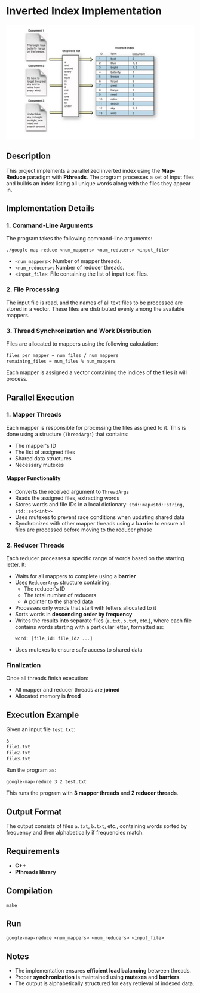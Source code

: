# Inverted Index Implementation

<img src="images/google-map-reduce.png" alt="Description of Image" width="600"/>

## Description
This project implements a parallelized inverted index using the **Map-Reduce** paradigm with **Pthreads**. The program processes a set of input files and builds an index listing all unique words along with the files they appear in.

## Implementation Details

### 1. Command-Line Arguments
The program takes the following command-line arguments:
```
./google-map-reduce <num_mappers> <num_reducers> <input_file>
```
- `<num_mappers>`: Number of mapper threads.
- `<num_reducers>`: Number of reducer threads.
- `<input_file>`: File containing the list of input text files.

### 2. File Processing
The input file is read, and the names of all text files to be processed are stored in a vector. These files are distributed evenly among the available mappers.

### 3. Thread Synchronization and Work Distribution
Files are allocated to mappers using the following calculation:
```
files_per_mapper = num_files / num_mappers
remaining_files = num_files % num_mappers
```
Each mapper is assigned a vector containing the indices of the files it will process.

## Parallel Execution

### **1. Mapper Threads**
Each mapper is responsible for processing the files assigned to it. This is done using a structure (`ThreadArgs`) that contains:
- The mapper's ID
- The list of assigned files
- Shared data structures
- Necessary mutexes

#### **Mapper Functionality**
- Converts the received argument to `ThreadArgs`
- Reads the assigned files, extracting words
- Stores words and file IDs in a local dictionary: `std::map<std::string, std::set<int>>`
- Uses mutexes to prevent race conditions when updating shared data
- Synchronizes with other mapper threads using a **barrier** to ensure all files are processed before moving to the reducer phase

### **2. Reducer Threads**
Each reducer processes a specific range of words based on the starting letter. It:
- Waits for all mappers to complete using a **barrier**
- Uses `ReducerArgs` structure containing:
  - The reducer's ID
  - The total number of reducers
  - A pointer to the shared data
- Processes only words that start with letters allocated to it
- Sorts words in **descending order by frequency**
- Writes the results into separate files (`a.txt`, `b.txt`, etc.), where each file contains words starting with a particular letter, formatted as:
  ```
  word: [file_id1 file_id2 ...]
  ```
- Uses mutexes to ensure safe access to shared data

### **Finalization**
Once all threads finish execution:
- All mapper and reducer threads are **joined**
- Allocated memory is **freed**

## Execution Example
Given an input file `test.txt`:
```
3
file1.txt
file2.txt
file3.txt
```
Run the program as:
```
google-map-reduce 3 2 test.txt
```
This runs the program with **3 mapper threads** and **2 reducer threads**.

## Output Format
The output consists of files `a.txt`, `b.txt`, etc., containing words sorted by frequency and then alphabetically if frequencies match.

## Requirements
- **C++**
- **Pthreads library**

## Compilation
```
make
```

## Run
```
google-map-reduce <num_mappers> <num_reducers> <input_file>
```

## Notes
- The implementation ensures **efficient load balancing** between threads.
- Proper **synchronization** is maintained using **mutexes** and **barriers**.
- The output is alphabetically structured for easy retrieval of indexed data.

